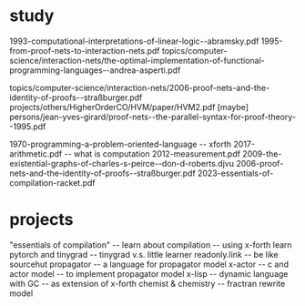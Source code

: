 # study

1993-computational-interpretations-of-linear-logic--abramsky.pdf
1995-from-proof-nets-to-interaction-nets.pdf
topics/computer-science/interaction-nets/the-optimal-implementation-of-functional-programming-languages--andrea-asperti.pdf

topics/computer-science/interaction-nets/2006-proof-nets-and-the-identity-of-proofs--straßburger.pdf
projects/others/HigherOrderCO/HVM/paper/HVM2.pdf
[maybe] persons/jean-yves-girard/proof-nets--the-parallel-syntax-for-proof-theory--1995.pdf

1970-programming-a-problem-oriented-language -- xforth
2017-arithmetic.pdf -- what is computation
2012-measurement.pdf
2009-the-existential-graphs-of-charles-s-peirce--don-d-roberts.djvu
2006-proof-nets-and-the-identity-of-proofs--straßburger.pdf
2023-essentials-of-compilation-racket.pdf

# projects

"essentials of compilation" -- learn about compilation -- using x-forth
learn pytorch and tinygrad -- tinygrad v.s. little learner
readonly.link -- be like sourcehut
propagator -- a language for propagator model
x-actor -- c and actor model -- to implement propagator model
x-lisp -- dynamic language with GC -- as extension of x-forth
chemist & chemistry -- fractran rewrite model
